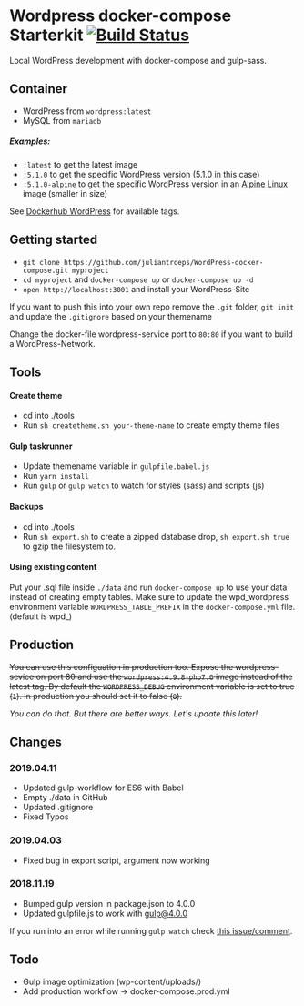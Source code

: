 # Wordpress docker-compose Starterkit [![Build Status](https://travis-ci.com/juliantroeps/wordpress-docker-compose.svg?branch=master)](https://travis-ci.com/juliantroeps/wordpress-docker-compose)
Local WordPress development with docker-compose and gulp-sass.

## Container
- WordPress from `wordpress:latest`
- MySQL from `mariadb`

##### Examples:

- `:latest` to get the latest image
- `:5.1.0` to get the specific WordPress version (5.1.0 in this case)
- `:5.1.0-alpine` to get the specific WordPress version in an [Alpine Linux](http://alpinelinux.org) image (smaller in size)

See [Dockerhub WordPress](https://hub.docker.com/_/wordpress/) for available tags.

## Getting started
- `git clone https://github.com/juliantroeps/WordPress-docker-compose.git myproject`
- `cd myproject` and `docker-compose up` or `docker-compose up -d`
- `open http://localhost:3001` and install your WordPress-Site

If you want to push this into your own repo remove the `.git` folder, `git init` and update the `.gitignore` based on your themename

Change the docker-file wordpress-service port to `80:80` if you want to build a WordPress-Network.

## Tools

#### Create theme
- cd into ./tools
- Run `sh createtheme.sh your-theme-name` to create empty theme files

#### Gulp taskrunner
- Update themename variable in `gulpfile.babel.js`
- Run `yarn install`
- Run `gulp` or `gulp watch` to watch for styles (sass) and scripts (js)

#### Backups
- cd into ./tools
- Run `sh export.sh` to create a zipped database drop, `sh export.sh true` to gzip the filesystem to.

#### Using existing content
Put your .sql file inside `./data` and run `docker-compose up` to use your data instead of creating empty tables.
Make sure to update the wpd_wordpress environment variable `WORDPRESS_TABLE_PREFIX` in the `docker-compose.yml` file. (default is wpd\_)

## Production
~~You can use this configuation in production too. Expose the wordpress-sevice on port 80 and use the `wordpress:4.9.8-php7.0` image instead of the latest tag.
By default the `WORDPRESS_DEBUG` environment variable is set to true (`1`). In production you should set it to false (`0`).~~

_You can do that. But there are better ways. Let's update this later!_

## Changes

### 2019.04.11
- Updated gulp-workflow for ES6 with Babel
- Empty ./data in GitHub
- Updated .gitignore
- Fixed Typos

### 2019.04.03
- Fixed bug in export script, argument now working

### 2018.11.19
- Bumped gulp version in package.json to 4.0.0 
- Updated gulpfile.js to work with gulp@4.0.0

If you run into an error while running `gulp watch` check [this issue/comment](https://github.com/gulpjs/gulp-cli/issues/84#issuecomment-272958709).

## Todo
- Gulp image optimization (wp-content/uploads/)
- Add production workflow -> docker-compose.prod.yml
